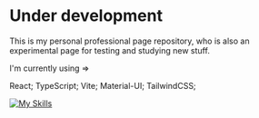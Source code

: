 # Under development

This is my personal professional page repository, who is also an experimental page for testing and studying new stuff.

I'm currently using => 

React; 
TypeScript; 
Vite; 
Material-UI; 
TailwindCSS;

[![My Skills](https://skillicons.dev/icons?i=react,ts&theme=dark)](https://skillicons.dev)
